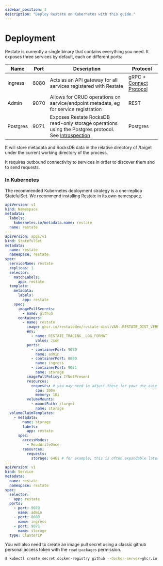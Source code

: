 ```yaml
---
sidebar_position: 3
description: "Deploy Restate on Kubernetes with this guide."
---
```


# Deployment

Restate is currently a single binary that contains everything you need.
It exposes three services by default, each on different ports:

| Name     | Port | Description                                                                                                                    | Protocol                                          |
|----------|------|--------------------------------------------------------------------------------------------------------------------------------|---------------------------------------------------|
| Ingress  | 8080 | Acts as an API gateway for all services registered with Restate                                                                | gRPC + [Connect Protocol](https://connect.build/) |
| Admin    | 9070 | Allows for CRUD operations on service/endpoint metadata, eg for service registration                                           | REST                                              |
| Postgres | 9071 | Exposes Restate RocksDB read-only storage operations using the Postgres protocol. See [Introspection](/services/introspection) | Postgres                                          |

It will store metadata and RocksDB data in the relative directory of /target under the current working directory of the process.

It requires outbound connectivity to services in order to discover them and to send requests.

### In Kubernetes

The recommended Kubernetes deployment strategy is a one-replica StatefulSet. We recommend installing Restate in its own namespace.

```yaml
apiVersion: v1
kind: Namespace
metadata:
  labels:
    kubernetes.io/metadata.name: restate
  name: restate
---
apiVersion: apps/v1
kind: StatefulSet
metadata:
  name: restate
  namespace: restate
spec:
  serviceName: restate
  replicas: 1
  selector:
    matchLabels:
      app: restate
  template:
    metadata:
      labels:
        app: restate
    spec:
      imagePullSecrets:
        - name: github
      containers:
        - name: restate
          image: ghcr.io/restatedev/restate-dist:VAR::RESTATE_DIST_VERSION
          env:
            - name: RESTATE_TRACING__LOG_FORMAT
              value: Json
          ports:
            - containerPort: 9070
              name: admin
            - containerPort: 8080
              name: ingress
            - containerPort: 9071
              name: storage
          imagePullPolicy: IfNotPresent
          resources:
            requests: # you may need to adjust these for your use case
              cpu: 100m
              memory: 1Gi
          volumeMounts:
            - mountPath: /target
              name: storage
  volumeClaimTemplates:
    - metadata:
        name: storage
        labels:
          app: restate
      spec:
        accessModes:
          - ReadWriteOnce
        resources:
          requests:
            storage: 64Gi # for example; this is often expandable later anyway
---
apiVersion: v1
kind: Service
metadata:
  name: restate
  namespace: restate
spec:
  selector:
    app: restate
  ports:
    - port: 9070
      name: admin
    - port: 8080
      name: ingress
    - port: 9071
      name: storage
  type: ClusterIP
```

You will also need to create an image pull secret using a classic github personal access token with the `read:packages` permission.

```bash
$ kubectl create secret docker-registry github --docker-server=ghcr.io --docker-username=<your-github-username> --docker-password=<your-personal-access-token>
```

